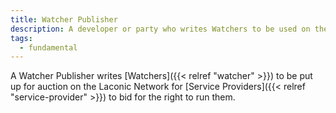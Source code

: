 ```yaml
---
title: Watcher Publisher
description: A developer or party who writes Watchers to be used on the Laconic Network
tags:
  - fundamental
---
```


A Watcher Publisher writes [Watchers]({{< relref "watcher" >}}) to be put up for auction on the Laconic Network for [Service Providers]({{< relref "service-provider" >}}) to bid for the right to run them.

